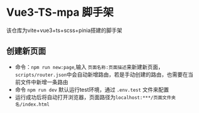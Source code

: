 
# Vue3-TS-mpa 脚手架

该仓库为vite+vue3+ts+scss+pinia搭建的脚手架

## 创建新页面

- 命令：`npm run new:page`,输入 `页面名称:页面描述`来新建新页面，`scripts/router.json`中会自动新增路由，若是手动创建的路由，也需要在当前文件中新增一条路由
- 命令 `npm run dev` 默认运行test环境，通过 `.env.test` 文件来配置
- 运行成功后将自动打开浏览器，页面路径为`localhost:***/页面文件夹名/index.html`

